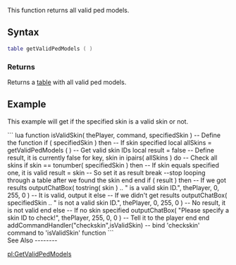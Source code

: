 This function returns all valid ped models.

Syntax
------

``` lua
table getValidPedModels ( )
```

### Returns

Returns a [table](/docs/table.md "wikilink") with all valid ped models.

Example
-------

This example will get if the specified skin is a valid skin or not.

<section name="Server" class="server" show="true">
``` lua
function isValidSkin( thePlayer, command, specifiedSkin )  -- Define the function
    if ( specifiedSkin ) then -- If skin specified
        local allSkins = getValidPedModels ( ) -- Get valid skin IDs
        local result = false -- Define result, it is currently false
        for key, skin in ipairs( allSkins ) do -- Check all skins
            if skin == tonumber( specifiedSkin ) then -- If skin equals specified one, it is valid
                result = skin -- So set it as result
                break --stop looping through a table after we found the skin
            end
        end
        if ( result ) then -- If we got results
            outputChatBox( tostring( skin ) .. " is a valid skin ID.", thePlayer, 0, 255, 0 ) -- It is valid, output it
        else -- If we didn't get results
            outputChatBox( specifiedSkin .. " is not a valid skin ID.", thePlayer, 0, 255, 0 ) -- No result, it is not valid
        end
    else -- If no skin specified
        outputChatBox( "Please specify a skin ID to check!", thePlayer, 255, 0, 0 ) -- Tell it to the player
    end
end
addCommandHandler("checkskin",isValidSkin) -- bind 'checkskin' command to 'isValidSkin' function
```

</section>
See Also
--------

[pl:GetValidPedModels](/docs/pl:GetValidPedModels.md "wikilink")
